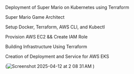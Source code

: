 Deployment of Super Mario on Kubernetes using Terraform

Super Mario Game Architect 

Setup Docker, Terraform, AWS CLI, and Kubectl

Provision AWS EC2 && Create IAM Role

Building Infrastructure Using Terraform

Creation of Deployment and Service for AWS EKS

(![Screenshot 2025-04-12 at 2 08 31 AM](https://github.com/user-attachments/assets/0aa3ced7-7ca8-41c3-ade5-88b9a7f4676c)
)
